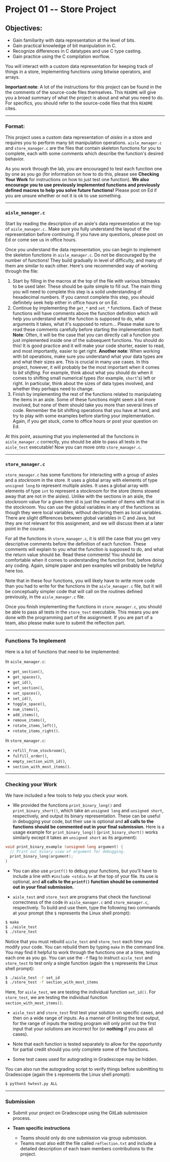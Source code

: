 # Project 01 -- Store Project

## Objectives:

* Gain familiarity with data representation at the level of bits.
* Gain practical knowledge of bit manipulation in C.
* Recognize differences in C datatypes and use C type casting.
* Gain practice using the C compilation worflow.

You will interact with a custom data representation for keeping track of things
in a store, implementing functions using bitwise operators, and arrays.

**Important note**: A lot of the instructions for this project can be found in
the the comments of the source-code files themselves. This `README` will give
you a broad summary of what the project is about and what you need to do.  For
specifics, you should refer to the source-code files that this `README` cites.

---

### Format:

This project uses a custom data representation of *aisles* in a store and
requires you to perform many bit manipulation operations. `aisle_manager.c` and
`store_manager.c` are the files that contain skeleton functions for you to
complete, each with some comments which describe the function's desired
behavior.

As you work through the lab, you are encouraged to test each function one by
one as you go (for information on how to do this, please see **Checking Your
Work** for instructions on how to just test one function). **We also encourage
you to use previously implemented functions and previously defined macros to
help you solve future functions!**  Please post on Ed if you are unsure whether
or not it is ok to use something.

---

### `aisle_manager.c`

Start by reading the description of an aisle's data representation at the top of
`aisle_manager.c.` Make sure you fully understand the layout of the
representation before continuing. If you have any questions, please post on Ed
or come see us in office hours.

Once you understand the data representation, you can begin to implement the
skeleton functions in `aisle_manager.c`. Do not be discouraged by the number of
functions! They build gradually in level of difficulty, and many of them are
similar to each other. Here's one recommended way of working through the file:

1. Start by filling in the macros at the top of the file with various bitmasks
   to be used later. These should be quite simple to fill out. The main thing
   you will need to complete this step is a solid understanding of hexadecimal
   numbers. If you cannot complete this step, you should definitely seek help
   either in office hours or on Ed.
2. Continue by implementing the `get_*` and `set_*` functions. Each of these functions
   will have comments above the function definition which will help you
   understand what the function is supposed to do, what arguments it takes,
   what it's supposed to return... Please make sure to read these comments
   carefully before starting the implementation itself. **Note**: Often, it
   will be the case that you can directly call a function you just implemented
   inside one of the subsequent functions. You should do this! It is good
   practice and it will make your code shorter, easier to read, and most
   importantly, easier to get right. **Another note**: When working with bit
   operations, make sure you understand what your data types are and what their
   sizes are. This is crucial in many use cases. In this project, however, it
   will probably be the most important when it comes to *bit shifting*. For
   example, think about what you should do when it comes to shifting small
   numerical types (for example, `short`'s) left or right. In particular, think
   about the sizes of data types involved, and whether they perhaps need to
   change.
3. Finish by implementing the rest of the functions related to manipulating the
   items in an aisle. Some of these functions might seem a bit more involved,
   but none of them should take you more than several lines of code. Remember
   the bit shifting operations that you have at hand, and try to play with some
   examples before starting your implementation. Again, if you get stuck, come
   to office hours or post your question on Ed.

At this point, assuming that you implemented all the functions in
`aisle_manager.c` correctly, you should be able to pass all tests in the
`aisle_test` executable! Now you can move onto `store_manager.c`.

---

### `store_manager.c`

`store_manager.c` has some functions for interacting with a group of aisles and
a *stockroom* in the store. It uses a global array with elements of type
`unsigned long` to represent multiple aisles. It uses a global array with
elements of type `int` to represent a stockroom for the store (items stowed
away that are not in the aisles). Unlike with the sections in an aisle, the
stockroom value for a given item id is just the number of items with that id in
the stockroom. You can use the global variables in any of the functions as
though they were local variables, without declaring them as local variables.
There are slight differences between global variables in C and Java, but they
are not relevant for this assignment, and we will discuss them at a later point
in the course.

For all the functions in `store_manager.c`, it is still the case that you get
very descriptive comments before the definition of each function. These
comments will explain to you what the function is supposed to do, and what the
return value should be. Read these comments! You should be comfortable when it
comes to understanding the function first, before doing any coding. Again,
simple paper and pen examples will probably be helpful here too.

Note that in these four functions, you will likely have to write more code than
you had to write for the functions in the `aisle_manager.c` file, but it will
be conceptually simpler code that will call on the routines defined previously,
in the `aisle_manager.c` file.

Once you finish implementing the functions in `store_manager.c`, you should be
able to pass all tests in the `store_test` executable. This means you are done
with the programming part of the assignment. If you are part of a team, also
please make sure to submit the reflection part.

---

### Functions To Implement

Here is a list of functions that need to be implemented:

In `aisle_manager.c`:

* `get_section()`,
* `get_spaces()`,
* `get_id()`,
* `set_section()`,
* `set_spaces()`,
* `set_id()`,
* `toggle_space()`,
* `num_items()`,
* `add_items()`,
* `remove_items()`,
* `rotate_items_left()`,
* `rotate_items_right()`.

In `store_manager.c`:

* `refill_from_stockroom()`,
* `fulfill_order()`,
* `empty_section_with_id()`,
* `section_with_most_items()`.

---

### Checking your Work

We have included a few tools to help you check your work.

* We provided the functions `print_binary_long()` and `print_binary_short()`,
  which take an `unsigned long` and `unsigned short`, respectively, and output
  its binary representation. These can be useful in debugging your code, but
  their use is optional and **all calls to the functions should be commented out
  in your final submission.** Here is a usage example for `print_binary_long()`
  (`print_binary_short()` works similarly except it takes an `unsigned short` as
  its argument):

```c
void print_binary_example (unsigned long argument) {
  // Print out binary view of argument for debugging.
  print_binary_long(argument);
}
```

* You can also use `printf()` to debug your functions, but you'll have to
  include a line with `#include <stdio.h>` at the top of your file. Its use is
  optional, and **all calls to the `printf()` function should be commented out
  in your final submission.**

* `aisle_test` and `store_test` are programs that check the functional
  correctness of the code in `aisle_manager.c` and `store_manager.c`,
  respectively. To build and use them, type the following two commands at your
  prompt (the `$` represents the Linux shell prompt):

```bash
$ make
$ ./aisle_test
$ ./store_test
```

Notice that you must rebuild `aisle_test` and `store_test` each time you modify
your code. You can rebuild them by typing `make` in the command line. You may
find it helpful to work through the functions one at a time, testing each one
as you go. You can use the `-f` flag to instruct `aisle_test` and `store_test`
to test only a single function (again the `$` represents the Linux shell
prompt):

```bash
$ ./aisle_test -f set_id
$ ./store_test -f section_with_most_items
```

Here, for `aisle_test`, we are testing the individual function `set_id()`. For
`store_test`, we are testing the individual function
`section_with_most_items()`.

* `aisle_test` and `store_test` first test your solution on specific cases, and
  then on a wide range of inputs. As a manner of limiting the test output, for
  the range of inputs the testing program will only print out the first input
  that your solutions are incorrect for (or **nothing** if you pass all cases).

* Note that each function is tested separately to allow for the opportunity for
  partial credit should you only complete some of the functions.

* Some test cases used for autograding in Gradescope may be hidden.

You can also run the autograding script to verify things before submitting to
Gradescope (again the `$` represents the Linux shell prompt):

```bash
$ python3 hwtest.py ALL
```

---

### Submission

* Submit your project on Gradescope using the GitLab submission process.

* **Team specific instructions**

  * Teams should only do one submission via group submission.
  * Teams must also edit the file called `reflection.txt` and include a
    detailed description of each team members contributions to the project.
